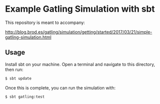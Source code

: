 Example Gatling Simulation with sbt
===================================

This repository is meant to accompany:

http://blog.brod.es/gatling/simulation/getting/started/2017/03/21/simple-gatling-simulation.html

Usage
-----

Install sbt on your machine. Open a terminal and navigate to this directory, then run:

```bash
$ sbt update
```

Once this is complete, you can run the simulation with:

```bash
$ sbt gatling:test
```
